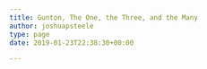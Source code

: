 ```yaml
---
title: Gunton, The One, the Three, and the Many
author: joshuapsteele
type: page
date: 2019-01-23T22:38:30+00:00

---
```

